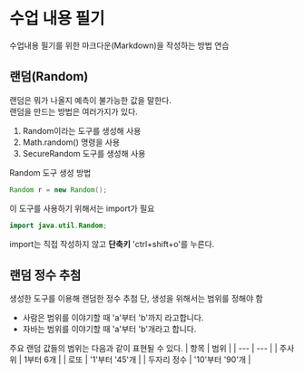 # 수업 내용 필기

수업내용 필기를 위한 마크다운(Markdown)을 작성하는 방법 연습

## 랜덤(Random)

랜덤은 뭐가 나올지 예측이 불가능한 값을 말한다.   
랜덤을 만드는 방법은 여러가지가 있다.
1. Random이라는 도구를 생성해 사용
2. Math.random() 명령을 사용
3. SecureRandom 도구를 생성해 사용

Random 도구 생성 방법
```java
Random r = new Random();
```

이 도구를 사용하기 위해서는 import가 필요

```java
import java.util.Random;
```
import는 직접 작성하지 않고 **단축키** 'ctrl+shift+o'를 누른다.

## 랜덤 정수 추첨

생성한 도구를 이용해 랜덤한 정수 추첨
단, 생성을 위해서는 범위를 정해야 함
- 사람은 범위를 이야기할 때 'a'부터 'b'까지 라고합니다.
- 자바는 범위를 이야기할 때 'a'부터 'b'개라고 합니다.

주요 랜덤 값들의 범위는 다음과 같이 표현될 수 있다.
| 항목 | 범위 |
| --- | --- |
| 주사위 | 1부터 6개 |
| 로또 | '1'부터 '45'개 |
| 두자리 정수 | '10'부터 '90'개 |
